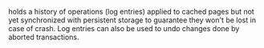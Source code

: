 holds a history of operations (log entries) applied to cached pages but not yet synchronized with persistent  storage to guarantee  they won't be lost in case of crash. Log entries can also be used to undo changes done by aborted transactions.